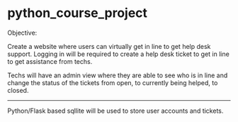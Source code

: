 # python_course_project

Objective: 

Create a website where users can virtually get in line to get help desk support. Logging in will be required to create a help desk ticket to get in line to get assistance from techs.

Techs will have an admin view where they are able to see who is in line and change the status of the tickets from open, to currently being helped, to closed.

______________________________________________________________

Python/Flask based
sqllite will be used to store user accounts and tickets.

